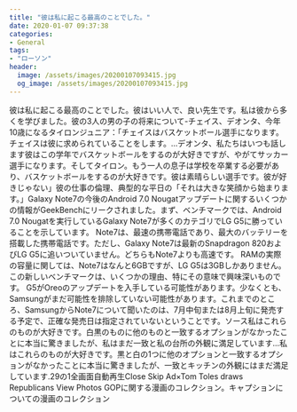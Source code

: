 ```yaml
---
title: "彼は私に起こる最高のことでした。"
date: 2020-01-07 09:37:38
categories:
- General
tags:
- "ローソン"
header:
  image: /assets/images/20200107093415.jpg
  og_image: /assets/images/20200107093415.jpg
---
```


彼は私に起こる最高のことでした。彼はいい人で、良い先生です。私は彼から多くを学びました。彼の3人の男の子の将来について-チェイス、デオンタ、今年10歳になるタイロンジュニア：「チェイスはバスケットボール選手になります。チェイスは彼に求められていることをします。...デオンタ、私たちはいつも話します彼はこの学年でバスケットボールをするのが大好きですが、やがてサッカー選手になります。そしてタイロン。もう一人の息子は学校を卒業する必要があり、バスケットボールをするのが大好きです。彼は素晴らしい選手です。彼が好きじゃない」彼の仕事の倫理、典型的な平日の「それは大きな笑顔から始まります。」Galaxy Note7の今後のAndroid 7.0 Nougatアップデートに関するいくつかの情報がGeekBenchにリークされました。まず、ベンチマークでは、Android 7.0 Nougatを実行しているGalaxy Note7が多くのカテゴリでLG G5に勝っていることを示しています。 Note7は、最速の携帯電話であり、最大のバッテリーを搭載した携帯電話です。ただし、Galaxy Note7は最新のSnapdragon 820およびLG G5に追いついていません。どちらもNote7よりも高速です。 RAMの実際の容量に関しては、Note7はなんと6GBですが、LG G5は3GBしかありません。この新しいベンチマークは、いくつかの理由、特にその意味で興味深いものです。 G5がOreoのアップデートを入手している可能性があります。少なくとも、Samsungがまだ可能性を排除していない可能性があります。これまでのところ、SamsungからNote7について聞いたのは、7月中旬または8月上旬に発売する予定で、正確な発売日は指定されていないということです。ソース私はこれらのものが大好きです。白黒のものに他のものと一致するオプションがなかったことに本当に驚きましたが、私はまだ一致と私の台所の外観に満足しています...私はこれらのものが大好きです。黒と白の1つに他のオプションと一致するオプションがなかったことに本当に驚きましたが、一致とキッチンの外観にはまだ満足しています.29の1全画面自動再生Close Skip Ad×Tom Toles draws Republicans View Photos GOPに関する漫画のコレクション。キャプションについての漫画のコレクション
